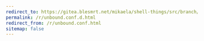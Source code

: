```yaml
---
redirect_to: https://gitea.blesmrt.net/mikaela/shell-things/src/branch/master/etc/unbound/unbound.conf.d
permalink: /r/unbound.conf.d.html
redirect_from: /r/unbound.conf.html
sitemap: false
---
```

